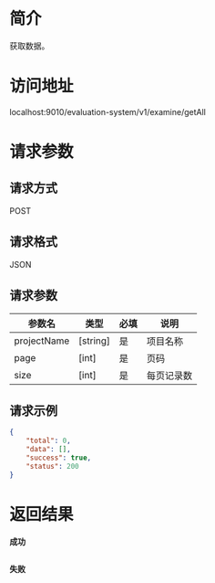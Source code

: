 # 简介
获取数据。

# 访问地址
localhost:9010/evaluation-system/v1/examine/getAll

# 请求参数

## 请求方式
POST

## 请求格式
JSON

## 请求参数
|参数名|类型|必填|说明|
|-|-|-|-|
|projectName|[string]|是|项目名称|
|page|[int]|是|页码|
|size|[int]|是|每页记录数|

## 请求示例
```json
{
    "total": 0,
    "data": [],
    "success": true,
    "status": 200
}
```

# 返回结果
**成功**
```json
```

**失败**

